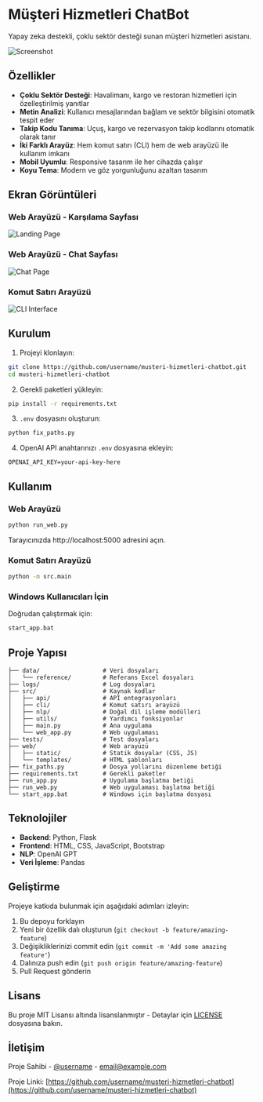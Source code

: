 # Müşteri Hizmetleri ChatBot

Yapay zeka destekli, çoklu sektör desteği sunan müşteri hizmetleri asistanı.

![Screenshot](screenshot.png)

## Özellikler

- **Çoklu Sektör Desteği**: Havalimanı, kargo ve restoran hizmetleri için özelleştirilmiş yanıtlar
- **Metin Analizi**: Kullanıcı mesajlarından bağlam ve sektör bilgisini otomatik tespit eder
- **Takip Kodu Tanıma**: Uçuş, kargo ve rezervasyon takip kodlarını otomatik olarak tanır
- **İki Farklı Arayüz**: Hem komut satırı (CLI) hem de web arayüzü ile kullanım imkanı
- **Mobil Uyumlu**: Responsive tasarım ile her cihazda çalışır
- **Koyu Tema**: Modern ve göz yorgunluğunu azaltan tasarım

## Ekran Görüntüleri

### Web Arayüzü - Karşılama Sayfası

![Landing Page](screenshots/landing.png)

### Web Arayüzü - Chat Sayfası

![Chat Page](screenshots/chat.png)

### Komut Satırı Arayüzü

![CLI Interface](screenshots/cli.png)

## Kurulum

1. Projeyi klonlayın:

```bash
git clone https://github.com/username/musteri-hizmetleri-chatbot.git
cd musteri-hizmetleri-chatbot
```

2. Gerekli paketleri yükleyin:

```bash
pip install -r requirements.txt
```

3. `.env` dosyasını oluşturun:

```bash
python fix_paths.py
```

4. OpenAI API anahtarınızı `.env` dosyasına ekleyin:

```
OPENAI_API_KEY=your-api-key-here
```

## Kullanım

### Web Arayüzü

```bash
python run_web.py
```

Tarayıcınızda http://localhost:5000 adresini açın.

### Komut Satırı Arayüzü

```bash
python -m src.main
```

### Windows Kullanıcıları İçin

Doğrudan çalıştırmak için:

```bash
start_app.bat
```

## Proje Yapısı

```
├── data/                  # Veri dosyaları
│   └── reference/         # Referans Excel dosyaları
├── logs/                  # Log dosyaları
├── src/                   # Kaynak kodlar
│   ├── api/               # API entegrasyonları
│   ├── cli/               # Komut satırı arayüzü
│   ├── nlp/               # Doğal dil işleme modülleri
│   ├── utils/             # Yardımcı fonksiyonlar
│   ├── main.py            # Ana uygulama
│   └── web_app.py         # Web uygulaması
├── tests/                 # Test dosyaları
├── web/                   # Web arayüzü
│   ├── static/            # Statik dosyalar (CSS, JS)
│   └── templates/         # HTML şablonları
├── fix_paths.py           # Dosya yollarını düzenleme betiği
├── requirements.txt       # Gerekli paketler
├── run_app.py             # Uygulama başlatma betiği
├── run_web.py             # Web uygulaması başlatma betiği
└── start_app.bat          # Windows için başlatma dosyası
```

## Teknolojiler

- **Backend**: Python, Flask
- **Frontend**: HTML, CSS, JavaScript, Bootstrap
- **NLP**: OpenAI GPT
- **Veri İşleme**: Pandas

## Geliştirme

Projeye katkıda bulunmak için aşağıdaki adımları izleyin:

1. Bu depoyu forklayın
2. Yeni bir özellik dalı oluşturun (`git checkout -b feature/amazing-feature`)
3. Değişikliklerinizi commit edin (`git commit -m 'Add some amazing feature'`)
4. Dalınıza push edin (`git push origin feature/amazing-feature`)
5. Pull Request gönderin

## Lisans

Bu proje MIT Lisansı altında lisanslanmıştır - Detaylar için [LICENSE](LICENSE) dosyasına bakın.

## İletişim

Proje Sahibi - [@username](https://twitter.com/username) - email@example.com

Proje Linki: [https://github.com/username/musteri-hizmetleri-chatbot](https://github.com/username/musteri-hizmetleri-chatbot) 